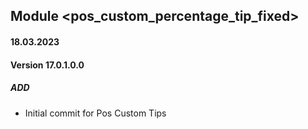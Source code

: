 ## Module <pos_custom_percentage_tip_fixed>

#### 18.03.2023
#### Version 17.0.1.0.0
##### ADD
- Initial commit for Pos Custom Tips 
